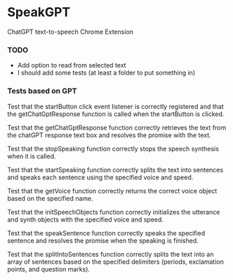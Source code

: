 # SpeakGPT
ChatGPT text-to-speech Chrome Extension

### TODO
- Add option to read from selected text
- I should add some tests (at least a folder to put something in)


### Tests based on GPT
Test that the startButton click event listener is correctly registered and that the getChatGptResponse function is called when the startButton is clicked.

Test that the getChatGptResponse function correctly retrieves the text from the chatGPT response text box and resolves the promise with the text.

Test that the stopSpeaking function correctly stops the speech synthesis when it is called.

Test that the startSpeaking function correctly splits the text into sentences and speaks each sentence using the specified voice and speed.

Test that the getVoice function correctly returns the correct voice object based on the specified name.

Test that the initSpeechObjects function correctly initializes the utterance and synth objects with the specified voice and speed.

Test that the speakSentence function correctly speaks the specified sentence and resolves the promise when the speaking is finished.

Test that the splitIntoSentences function correctly splits the text into an array of sentences based on the specified delimiters (periods, exclamation points, and question marks).